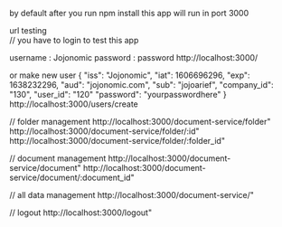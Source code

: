 by default after you run npm install this app will run in port 3000

url testing \
// you have to login to test this app

username : Jojonomic
password : password
http://localhost:3000/ 

or make new user
{
  "iss": "Jojonomic",
  "iat": 1606696296,
  "exp": 1638232296,
  "aud": "jojonomic.com",
  "sub": "jojoarief",
  "company_id": "130",
  "user_id": "120"
  "password": "yourpasswordhere"
}
http://localhost:3000/users/create

// folder management
http://localhost:3000/document-service/folder"
http://localhost:3000/document-service/folder/:id"
http://localhost:3000/document-service/folder/:folder_id"

// document management
http://localhost:3000/document-service/document"
http://localhost:3000/document-service/document/:document_id"

// all data management
http://localhost:3000/document-service/"

// logout
http://localhost:3000/logout"
